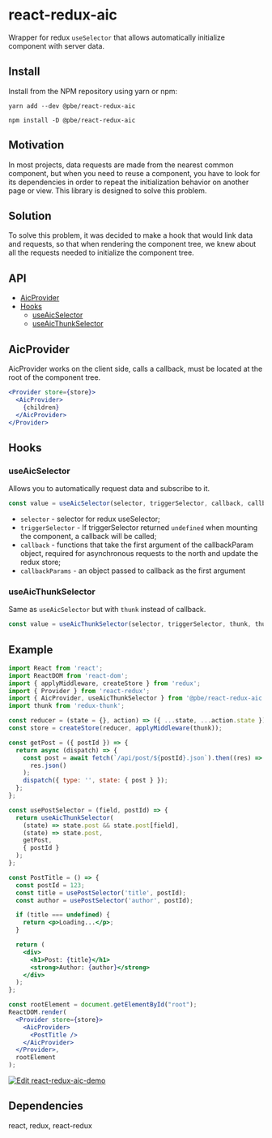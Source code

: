 # react-redux-aic

Wrapper for redux `useSelector` that allows automatically initialize component with server data.

## Install

Install from the NPM repository using yarn or npm:

```shell
yarn add --dev @pbe/react-redux-aic
```

```shell
npm install -D @pbe/react-redux-aic
```

## Motivation

In most projects, data requests are made from the nearest common component, but when you need to reuse a component, you have to look for its dependencies in order to repeat the initialization behavior on another page or view. This library is designed to solve this problem.

## Solution

To solve this problem, it was decided to make a hook that would link data and requests, so that when rendering the component tree, we knew about all the requests needed to initialize the component tree.

## API

- [AicProvider](#aicprovider)
- [Hooks](#hooks)
  - [useAicSelector](#useaicselector)
  - [useAicThunkSelector](#useaicthunkselector)

## AicProvider

AicProvider works on the client side, calls a callback, must be located at the root of the component tree.

```jsx
<Provider store={store}>
  <AicProvider>
    {children}
  </AicProvider>
</Provider>
```

## Hooks

### useAicSelector

Allows you to automatically request data and subscribe to it.

```js
const value = useAicSelector(selector, triggerSelector, callback, callbackParams);
```
- `selector` - selector for redux useSelector;
- `triggerSelector` - If triggerSelector returned `undefined` when mounting the component, a callback will be called;
- `callback` - functions that take the first argument of the callbackParam object, required for asynchronous requests to the north and update the redux store;
- `callbackParams` - an object passed to callback as the first argument

### useAicThunkSelector

Same as `useAicSelector` but with `thunk` instead of callback.

```js
const value = useAicThunkSelector(selector, triggerSelector, thunk, thunkParams);
```

## Example

```jsx
import React from 'react';
import ReactDOM from 'react-dom';
import { applyMiddleware, createStore } from 'redux';
import { Provider } from 'react-redux';
import { AicProvider, useAicThunkSelector } from '@pbe/react-redux-aic';
import thunk from 'redux-thunk';

const reducer = (state = {}, action) => ({ ...state, ...action.state });
const store = createStore(reducer, applyMiddleware(thunk));

const getPost = ({ postId }) => {
  return async (dispatch) => {
    const post = await fetch(`/api/post/${postId}.json`).then((res) =>
      res.json()
    );
    dispatch({ type: '', state: { post } });
  };
};

const usePostSelector = (field, postId) => {
  return useAicThunkSelector(
    (state) => state.post && state.post[field],
    (state) => state.post,
    getPost,
    { postId }
  );
};

const PostTitle = () => {
  const postId = 123;
  const title = usePostSelector('title', postId);
  const author = usePostSelector('author', postId);

  if (title === undefined) {
    return <p>Loading...</p>;
  }

  return (
    <div>
      <h1>Post: {title}</h1>
      <strong>Author: {author}</strong>
    </div>
  );
};

const rootElement = document.getElementById("root");
ReactDOM.render(
  <Provider store={store}>
    <AicProvider>
      <PostTitle />
    </AicProvider>
  </Provider>,
  rootElement
);
```

[![Edit react-redux-aic-demo](https://codesandbox.io/static/img/play-codesandbox.svg)](https://codesandbox.io/s/react-redux-aic-demo-t3u5z?fontsize=14&hidenavigation=1&theme=dark)

## Dependencies

react, redux, react-redux

